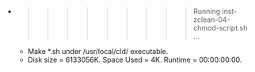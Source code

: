* >>>>>>>>> Running inst-zclean-04-chmod-script.sh ...
  * Make *.sh under /usr/local/cld/ executable.
  * Disk size = 6133056K. Space Used = 4K. Runtime = 00:00:00:00.
